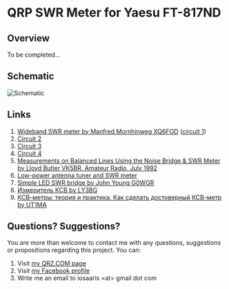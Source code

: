# QRP SWR Meter for Yaesu FT-817ND

## Overview

To be completed...

## Schematic

![Schematic](https://raw.githubusercontent.com/4x5dm/qrp_swr_meter/master/doc/images/swr_meter_schematic.png)

## Links

1. [Wideband SWR meter by Manfred Mornhinweg XQ6FOD](http://ludens.cl/Electron/swr/swr.html) ([circuit 1](http://users.belgacom.net/hamradio/schemas/swrmeter.GIF))
2. [Circuit 2](https://yd1chs.files.wordpress.com/2008/12/qrp-vswr-meter-schematic.jpg)
3. [Circuit 3](http://www.radars.me.uk/Pictures/linear/Powermeter.jpg)
4. [Circuit 4](http://www.circuitdiagramworld.com/uploads/allimg/201411/135-8956_471946937.png)
5. [Measurements on Balanced Lines Using the Noise Bridge & SWR Meter by Lloyd Butler VK5BR. Amateur Radio, July 1992](http://users.tpg.com.au/users/ldbutler/MeasBalLine.htm)
6. [Low-power antenna tuner and SWR meter](http://www.tradeofic.com/Circuit/8224-LOW_POWER_ANTENNA_TUNER_AND_SWR_METER.html)
7. [Simple LED SWR bridge by John Young G0WGR](http://www.qsl.net/om3cug/swr_led/swr_meter_led_g0wqr.jpg)
8. [Измеритель КСВ by LY3BG](http://www.cqham.ru/ksw.html)
9. [КСВ-метры: теория и практика. Как сделать достоверный КСВ-метр by UT1MA](http://www.cqham.ru/ma1.phtml)

## Questions? Suggestions?
You are more than welcome to contact me with any questions, suggestions or propositions regarding this project. You can:

1. Visit [my QRZ.COM page](https://www.qrz.com/db/4X5DM)
2. Visit [my Facebook profile](https://www.facebook.com/Dima.Meln)
3. Write me an email to iosaaris =at= gmail dot com